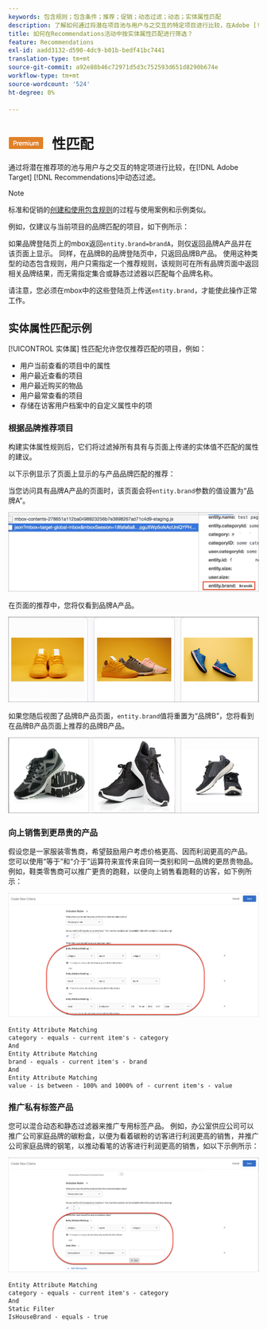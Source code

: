```yaml
---
keywords: 包含规则；包含条件；推荐；促销；动态过滤；动态；实体属性匹配
description: 了解如何通过将潜在项目池与用户与之交互的特定项目进行比较，在Adobe [!DNL Target] Recommendations中动态筛选。
title: 如何在Recommendations活动中按实体属性匹配进行筛选？
feature: Recommendations
exl-id: aadd3132-d590-4dc9-b01b-bedf41bc7441
translation-type: tm+mt
source-git-commit: a92e88b46c72971d5d3c752593d651d8290b674e
workflow-type: tm+mt
source-wordcount: '524'
ht-degree: 0%

---
```


# ![PREMIUMEntity属](/help/assets/premium.png) 性匹配

通过将潜在推荐项的池与用户与之交互的特定项进行比较，在[!DNL Adobe Target] [!DNL Recommendations]中动态过滤。

>[!NOTE]
>
>标准和促销的[创建和使用包含规则](/help/c-recommendations/c-algorithms/use-dynamic-and-static-inclusion-rules.md)的过程与使用案例和示例类似。

例如，仅建议与当前项目的品牌匹配的项目，如下例所示：

如果品牌登陆页上的mbox返回`entity.brand=brandA`，则仅返回品牌A产品并在该页面上显示。 同样，在品牌B的品牌登陆页中，只返回品牌B产品。 使用这种类型的动态包含规则，用户只需指定一个推荐规则，该规则可在所有品牌页面中返回相关品牌结果，而无需指定集合或静态过滤器以匹配每个品牌名称。

请注意，您必须在mbox中的这些登陆页上传送`entity.brand`，才能使此操作正常工作。

## 实体属性匹配示例

[!UICONTROL 实体属] 性匹配允许您仅推荐匹配的项目，例如：

* 用户当前查看的项目中的属性
* 用户最近查看的项目
* 用户最近购买的物品
* 用户最常查看的项目
* 存储在访客用户档案中的自定义属性中的项

### 根据品牌推荐项目

构建实体属性规则后，它们将过滤掉所有具有与页面上传递的实体值不匹配的属性的建议。

以下示例显示了页面上显示的与产品品牌匹配的推荐：

当您访问具有品牌A产品的页面时，该页面会将`entity.brand`参数的值设置为“品牌A”。

![示例目标调用](/help/c-recommendations/c-algorithms/assets/example-target-call.png)

在页面的推荐中，您将仅看到品牌A产品。

![品牌A推荐](/help/c-recommendations/c-algorithms/assets/brandA.png)

如果您随后视图了品牌B产品页面，`entity.brand`值将重置为“品牌B”，您将看到在品牌B产品页面上推荐的品牌B产品。

![品牌B推荐](/help/c-recommendations/c-algorithms/assets/brandB.png)

### 向上销售到更昂贵的产品

假设您是一家服装零售商，希望鼓励用户考虑价格更高、因而利润更高的产品。 您可以使用“等于”和“介于”运算符来宣传来自同一类别和同一品牌的更昂贵物品。 例如，鞋类零售商可以推广更贵的跑鞋，以便向上销售看跑鞋的访客，如下例所示：

![向上销售](/help/c-recommendations/c-algorithms/assets/upsell.png)

```
Entity Attribute Matching
category - equals - current item's - category 
And 
Entity Attribute Matching
brand - equals - current item's - brand 
And 
Entity Attribute Matching
value - is between - 100% and 1000% of - current item's - value
```

### 推广私有标签产品

您可以混合动态和静态过滤器来推广专用标签产品。 例如，办公室供应公司可以推广公司家庭品牌的碳粉盒，以便为看着碳粉的访客进行利润更高的销售，并推广公司家庭品牌的钢笔，以推动看笔的访客进行利润更高的销售，如以下示例所示：

![House Brand](/help/c-recommendations/c-algorithms/assets/housebrand.png)

```
Entity Attribute Matching
category - equals - current item's - category 
And
Static Filter
IsHouseBrand - equals - true
```
